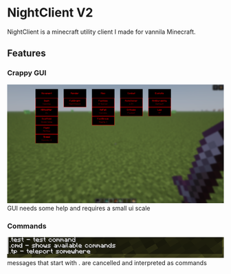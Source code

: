 # NightClient V2
NightClient is a minecraft utility client I made for vannila Minecraft.

## Features
### Crappy GUI
![gui](https://github.com/Night-Client/NightClientV2/blob/main/Screenshot%202025-01-05%20221749.png)
GUI needs some help and requires a small ui scale

### Commands
![commands](https://github.com/Night-Client/NightClientV2/blob/main/Screenshot%202025-01-05%20222035.png)
messages that start with . are cancelled and interpreted as commands
